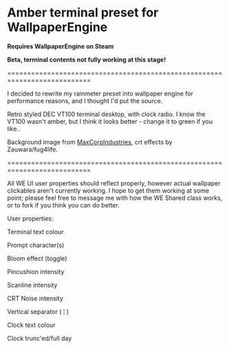 # Amber terminal preset for WallpaperEngine

**Requires WallpaperEngine on Steam**

**Beta, terminal contents not fully working at this stage!**

===========================================================================

I decided to rewrite my rainmeter preset into wallpaper engine for performance reasons, and I thought I'd put the source.

Retro styled DEC VT100 terminal desktop, with clock radio. I know the VT100 wasn't amber, but I think it looks better - change it to green if you like..

Background image from [MaxCorpIndustries](https://www.deviantart.com/maxcorpindustries/art/Vintage-Terminal-1-0-for-rainmeter-831562992), crt effects by Zauwara/fug4life.

===========================================================================

All WE UI user properties should reflect properly, however actual wallpaper clickables aren't currently working. I hope to get them working at some point; please feel free to message me with how the WE Shared class works, or to fork if you think you can do better.

User properties:
    
Terminal text colour
    
Prompt character(s)
    
Bloom effect (toggle)
    
Pincushion intensity
    
Scanline intensity
    
CRT Noise intensity
    
Vertical separator ( ¦ )
    
Clock text colour
    
Clock trunc'ed/full day
